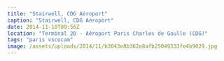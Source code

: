 ```yaml
---
title: "Stairwell, CDG Aéroport"
caption: "Stairwell, CDG Aéroport"
date: 2014-11-10T09:56Z
location: "Terminal 2D - Aéroport Paris Charles de Gaulle (CDG)"
tags: "paris vscocam"
image: /assets/uploads/2014/11/b3043e8b362e8afb25049333fe4b9029.jpg
---
```

